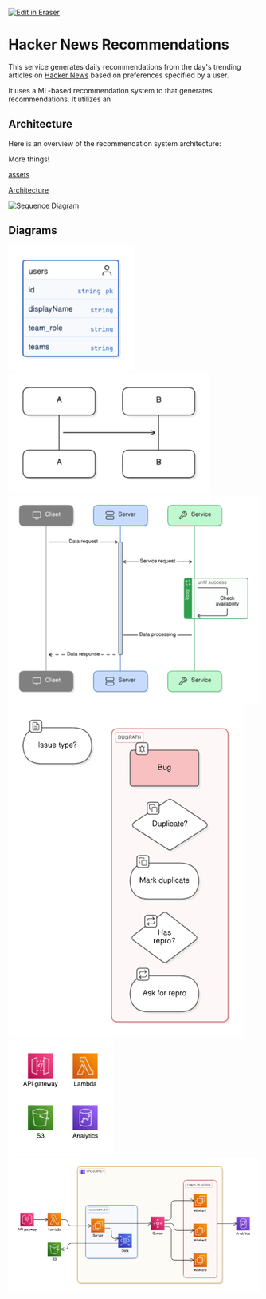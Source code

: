 <p><a target="_blank" href="https://app.eraser.io/workspace/gB8raD6bt0dwTan87Bjz" id="edit-in-eraser-github-link"><img alt="Edit in Eraser" src="https://firebasestorage.googleapis.com/v0/b/second-petal-295822.appspot.com/o/images%2Fgithub%2FOpen%20in%20Eraser.svg?alt=media&amp;token=968381c8-a7e7-472a-8ed6-4a6626da5501"></a></p>

# Hacker News Recommendations
This service generates daily recommendations from the day's trending articles on [﻿Hacker News](https://news.ycombinator.com/) based on preferences specified by a user.

It uses a ML-based recommendation system to that generates recommendations. It utilizes an

## Architecture
Here is an overview of the recommendation system architecture:

More things!

[﻿assets](https://github.com/Keith3895/car-wash/blob/main/README.md#assets) 

[﻿Architecture](https://app.eraser.io/workspace/wH68eC8NIc1O4ueubFSJ#vuLyrE8GMs3u5KFQNh_hZ) 



[![Sequence Diagram](https://app.eraser.io/workspace/gB8raD6bt0dwTan87Bjz/preview?elements=bODFw1XnP8FFxeT0ycYEKA&type=embed)](https://app.eraser.io/workspace/gB8raD6bt0dwTan87Bjz?elements=bODFw1XnP8FFxeT0ycYEKA)




<!-- eraser-additional-content -->
## Diagrams
<!-- eraser-additional-files -->
<a href="/README-entity-relationship-1.eraserdiagram" data-element-id="QfIGdRvczb_SIQHPpal5V"><img src="/.eraser/gB8raD6bt0dwTan87Bjz___reS6fUv66LcKWYn8yV2OvCPvwSm2___---diagram----b184a5aa1669b40588d01ccf9efc4d44.png" alt="" data-element-id="QfIGdRvczb_SIQHPpal5V" /></a>
<a href="/README-sequence-diagram-2.eraserdiagram" data-element-id="R8tVm6KsSpHnIhK88IRbW"><img src="/.eraser/gB8raD6bt0dwTan87Bjz___reS6fUv66LcKWYn8yV2OvCPvwSm2___---diagram----66399e968f28983adcbe930061e12f7f.png" alt="" data-element-id="R8tVm6KsSpHnIhK88IRbW" /></a>
<a href="/README-sequence-diagram-3.eraserdiagram" data-element-id="Y548LCtNDTtCkujK2lb6w"><img src="/.eraser/gB8raD6bt0dwTan87Bjz___reS6fUv66LcKWYn8yV2OvCPvwSm2___---diagram----5f3d8e730c1c7a1e14998461eb0edec1.png" alt="" data-element-id="Y548LCtNDTtCkujK2lb6w" /></a>
<a href="/README-flowchart-4.eraserdiagram" data-element-id="mMqvSQESWaWpZbAFBpA2i"><img src="/.eraser/gB8raD6bt0dwTan87Bjz___reS6fUv66LcKWYn8yV2OvCPvwSm2___---diagram----4894e4d297e499328b962dcebc010a84.png" alt="" data-element-id="mMqvSQESWaWpZbAFBpA2i" /></a>
<a href="/README-cloud-architecture-5.eraserdiagram" data-element-id="pDysjZfZeUl8amKjy9hXr"><img src="/.eraser/gB8raD6bt0dwTan87Bjz___reS6fUv66LcKWYn8yV2OvCPvwSm2___---diagram----a176bb306097024d69062af2311a3486.png" alt="" data-element-id="pDysjZfZeUl8amKjy9hXr" /></a>
<a href="/README-cloud-architecture-6.eraserdiagram" data-element-id="yIA-I8o-A5xGjqJSy7bza"><img src="/.eraser/gB8raD6bt0dwTan87Bjz___reS6fUv66LcKWYn8yV2OvCPvwSm2___---diagram----25b1d12491e1a5c7ca90211f6a9e9ea4.png" alt="" data-element-id="yIA-I8o-A5xGjqJSy7bza" /></a>
<!-- end-eraser-additional-files -->
<!-- end-eraser-additional-content -->
<!--- Eraser file: https://app.eraser.io/workspace/gB8raD6bt0dwTan87Bjz --->